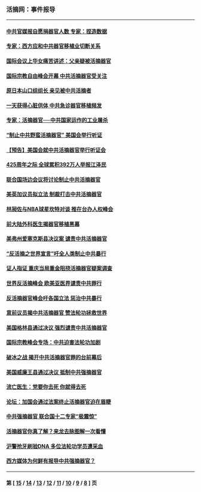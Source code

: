 ### 活摘网：事件报导
---
#### [中共官媒报自愿捐器官人数 专家：捏造数据](../../pages/nf5877/n13814130.md?09030430) 
#### [专家：西方应和中共器官移植业切断关系](../../pages/nf5877/n13772828.md?09030430) 
#### [国际会议上华女痛苦讲述：父亲疑被活摘器官](../../pages/nf5877/n13771583.md?09030430) 
#### [国际宗教自由峰会开幕 中共活摘器官受关注](../../pages/nf5877/n13769995.md?09030430) 
#### [原日本山口组组长 亲见被中共活摘者](../../pages/nf5877/n13767360.md?09030430) 
#### [一天获得心脏供体 中共急诊器官移植频发](../../pages/nf5877/n13764689.md?09030430) 
#### [专家：活摘器官──中共国家运作的工业屠杀](../../pages/nf5877/n13761178.md?09030430) 
#### [“制止中共野蛮活摘器官” 美国会举行听证](../../pages/nf5877/n13735831.md?09030430) 
#### [【预告】美国会就中共活摘器官举行听证会](../../pages/nf5877/n13732843.md?09030430) 
#### [425周年之际 全球累积392万人举报江泽民](../../pages/nf5877/n13719232.md?09030430) 
#### [联合国场边会议将讨论制止中共活摘器官](../../pages/nf5877/n13656361.md?09030430) 
#### [美英加议员拟立法 制裁打击中共活摘器官](../../pages/nf5877/n13430251.md?09030430) 
#### [林昶佐与NBA球星坎特对谈 推在台办人权峰会](../../pages/nf5877/n13414467.md?09030430) 
#### [前大陆外科医生揭器官移植黑幕](../../pages/nf5877/n13401416.md?09030430) 
#### [美弗州爱塞克斯县决议案 谴责中共活摘器官](../../pages/nf5877/n13320919.md?09030430) 
#### [“反活摘之世界宣言”吁全人类制止中共暴行](../../pages/nf5877/n13259730.md?09030430) 
#### [证人指证 重庆当局重金阻挠活摘器官疑案调查](../../pages/nf5877/n13259127.md?09030430) 
#### [世界反活摘峰会 欧美亚医界谴责中共罪行](../../pages/nf5877/n13253550.md?09030430) 
#### [反活摘器官峰会吁各国立法 惩治中共暴行](../../pages/nf5877/n13245052.md?09030430) 
#### [意前议员揭中共活摘器官 赞法轮功拯救世界](../../pages/nf5877/n13203445.md?09030430) 
#### [美国格林县通过决议 强烈谴责中共活摘器官](../../pages/nf5877/n13119367.md?09030430) 
#### [国际宗教峰会专场：中共迫害法轮功加剧](../../pages/nf5877/n13088279.md?09030430) 
#### [破冰之战 揭开中共活摘器官罪的台前幕后](../../pages/nf5877/n13082457.md?09030430) 
#### [美国威廉王县通过决议 抵制中共强摘器官](../../pages/nf5877/n13056521.md?09030430) 
#### [流亡医生：党要你去死 你就得去死](../../pages/nf5877/n13052835.md?09030430) 
#### [论坛：加国会通过法案终止活摘器官迫在眉睫](../../pages/nf5877/n13029839.md?09030430) 
#### [中共强摘器官 联合国十二专家“极震惊”](../../pages/nf5877/n13024313.md?09030430) 
#### [活摘器官你真了解？来龙去脉图解一次看懂](../../pages/nf5877/n13013820.md?09030430) 
#### [沪警抢牙刷验DNA 多位法轮功学员遭采血](../../pages/nf5877/n12969218.md?09030430) 
#### [西方媒体为何鲜有报导中共强摘器官？](../../pages/nf5877/n12932034.md?09030430) 

---
#### 第 [ [15](./15.md?09030430) / [14](./14.md?09030430) / [13](./13.md?09030430) / [12](./12.md?09030430) / [11](./11.md?09030430) / [10](./10.md?09030430) / [9](./9.md?09030430) / [8](./8.md?09030430) ] 页
